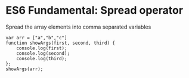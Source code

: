 # ES6 Fundamental: Spread operator

Spread the array elements into comma separated variables
```
var arr = ["a","b","c"]
function showArgs(first, second, third) {
    console.log(first);
    console.log(second);
    console.log(third);
};
showArgs(arr);
```